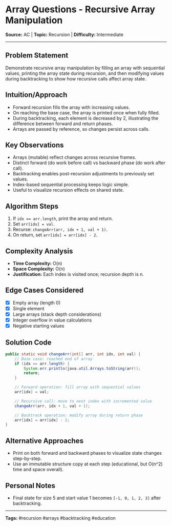 # Array Questions - Recursive Array Manipulation

**Source:** AC | **Topic:** Recursion | **Difficulty:** Intermediate  

---

## Problem Statement
Demonstrate recursive array manipulation by filling an array with sequential values, printing the array state during recursion, and then modifying values during backtracking to show how recursive calls affect array state.

## Intuition/Approach
- Forward recursion fills the array with increasing values.
- On reaching the base case, the array is printed once when fully filled.
- During backtracking, each element is decreased by 2, illustrating the difference between forward and return phases.
- Arrays are passed by reference, so changes persist across calls.

## Key Observations
- Arrays (mutable) reflect changes across recursive frames.
- Distinct forward (do work before call) vs backward phase (do work after call).
- Backtracking enables post-recursion adjustments to previously set values.
- Index-based sequential processing keeps logic simple.
- Useful to visualize recursion effects on shared state.

## Algorithm Steps
1. If `idx == arr.length`, print the array and return.
2. Set `arr[idx] = val`.
3. Recurse: `changeArr(arr, idx + 1, val + 1)`.
4. On return, set `arr[idx] = arr[idx] - 2`.

## Complexity Analysis
- **Time Complexity:** O(n)
- **Space Complexity:** O(n)
- **Justification:** Each index is visited once; recursion depth is n.

## Edge Cases Considered
- [x] Empty array (length 0)
- [x] Single element
- [x] Large arrays (stack depth considerations)
- [x] Integer overflow in value calculations
- [x] Negative starting values

## Solution Code

```java
public static void changeArr(int[] arr, int idx, int val) {
    // Base case: reached end of array
    if (idx == arr.length) {
        System.err.println(java.util.Arrays.toString(arr));
        return;
    }

    // Forward operation: fill array with sequential values
    arr[idx] = val;

    // Recursive call: move to next index with incremented value
    changeArr(arr, idx + 1, val + 1);

    // Backtrack operation: modify array during return phase
    arr[idx] = arr[idx] - 2;
}
```

## Alternative Approaches
- Print on both forward and backward phases to visualize state changes step-by-step.
- Use an immutable structure copy at each step (educational, but O(n^2) time and space overall).

## Personal Notes
- Final state for size 5 and start value 1 becomes `[-1, 0, 1, 2, 3]` after backtracking.

---
**Tags:** #recursion #arrays #backtracking #education 